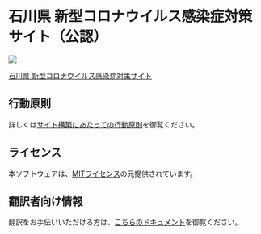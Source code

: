 # 石川県 新型コロナウイルス感染症対策サイト（公認）

![](https://covid19-ishikawa.com/ogp.png)

[石川県 新型コロナウイルス感染症対策サイト](https://covid19-ishikawa.com/)

## 行動原則
詳しくは[サイト構築にあたっての行動原則](./CODE_OF_CONDUCT.md)を御覧ください。

## ライセンス
本ソフトウェアは、[MITライセンス](./LICENSE.txt)の元提供されています。

## 翻訳者向け情報

翻訳をお手伝いいただける方は、[こちらのドキュメント](./TRANSLATION.md)を御覧ください。


